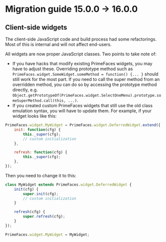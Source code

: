 # Migration guide 15.0.0 -> 16.0.0

## Client-side widgets

The client-side JavaScript code and build process had some refactorings. Most of this is internal and
will not affect end-users.

All widgets are now proper JavaScript classes. Two points to take note of:

* If you have hacks that modify existing PrimeFaces widgets, you may have to adjust these.
  Overriding prototype method such as `PrimeFaces.widget.SomeWidget.someMethod = function() {... }`
  should still work for the most part. If you need to call the super method from an overridden
  method, you can do so by accessing the prototype method directly, e.g.
  `Object.getPrototypeOf(PrimeFaces.widget.SelectOneMenu).prototype.someSuperMethod.call(this, ...)`.
* If you created custom PrimeFaces widgets that still use the old class emulation syntax,
  you will have to update them. For example, if your widget looks like this:

```js
PrimeFaces.widget.MyWidget = PrimeFaces.widget.DeferredWidget.extend({
    init: function(cfg) {
        this._super(cfg);
        // custom initialization
    },

    refresh: function(cfg) {
        this._super(cfg);
    },
});
```

Then you need to change it to this:

```js
class MyWidget extends PrimeFaces.widget.DeferredWidget {
    init(cfg) {
        super.init(cfg);
        // custom initialization
    }

    refresh(cfg) {
        super.refresh(cfg);
    }
});

PrimeFaces.widget.MyWidget = MyWidget;
```
